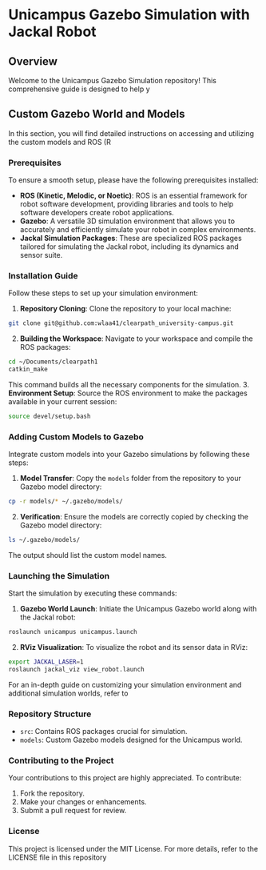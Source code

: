 # Unicampus Gazebo Simulation with Jackal Robot
## Overview
Welcome to the Unicampus Gazebo Simulation repository! This comprehensive guide is designed to help y
## Custom Gazebo World and Models
In this section, you will find detailed instructions on accessing and utilizing the custom models and ROS (R
### Prerequisites
To ensure a smooth setup, please have the following prerequisites installed:
- **ROS (Kinetic, Melodic, or Noetic)**: ROS is an essential framework for robot software
development, providing libraries and tools to help software developers create robot applications.
- **Gazebo**: A versatile 3D simulation environment that allows you to accurately and efficiently
simulate your robot in complex environments.
- **Jackal Simulation Packages**: These are specialized ROS packages tailored for simulating the
Jackal robot, including its dynamics and sensor suite.
### Installation Guide
Follow these steps to set up your simulation environment:
1. **Repository Cloning**:
Clone the repository to your local machine:
```bash
git clone git@github.com:wlaa41/clearpath_university-campus.git
```

2. **Building the Workspace**:
 Navigate to your workspace and compile the ROS packages:
 ```bash
 cd ~/Documents/clearpath1
 catkin_make
 ```
 This command builds all the necessary components for the simulation.
3. **Environment Setup**:
Source the ROS environment to make the packages available in your current session:
```bash
source devel/setup.bash
```
### Adding Custom Models to Gazebo
Integrate custom models into your Gazebo simulations by following these steps:

1. **Model Transfer**:
 Copy the `models` folder from the repository to your Gazebo model directory:
 ```bash
 cp -r models/* ~/.gazebo/models/
 ```
2. **Verification**:
 Ensure the models are correctly copied by checking the Gazebo model directory:
 ```bash
 ls ~/.gazebo/models/
 ```
 The output should list the custom model names.
### Launching the Simulation
Start the simulation by executing these commands:
1. **Gazebo World Launch**:
Initiate the Unicampus Gazebo world along with the Jackal robot:
```bash
roslaunch unicampus unicampus.launch
```
2. **RViz Visualization**:
To visualize the robot and its sensor data in RViz:
```bash
export JACKAL_LASER=1
roslaunch jackal_viz view_robot.launch
```
For an in-depth guide on customizing your simulation environment and additional simulation worlds, refer to
### Repository Structure
- `src`: Contains ROS packages crucial for simulation.
- `models`: Custom Gazebo models designed for the Unicampus world.
### Contributing to the Project
Your contributions to this project are highly appreciated. To contribute:
1. Fork the repository.
2. Make your changes or enhancements.
3. Submit a pull request for review.
### License
This project is licensed under the MIT License. For more details, refer to the LICENSE file in this
repository
